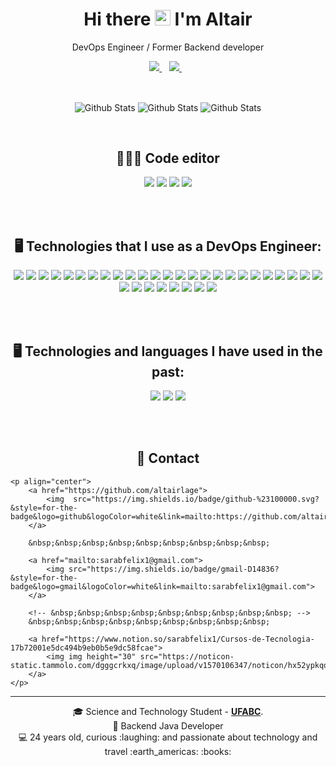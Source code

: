 
<h1 align="center"> Hi there <img src="https://media.giphy.com/media/hvRJCLFzcasrR4ia7z/giphy.gif" width="25px" > I'm Altair</h1>

<p align='center'>
    DevOps Engineer / Former Backend developer
</p>



<p align='center'>
  
  <a href="https://www.linkedin.com/in/altair-campos-lage-filho/">
    <img src="https://img.shields.io/badge/linkedin-%230077B5.svg?&style=for-the-badge&logo=linkedin&logoColor=white" />
  </a>&nbsp;&nbsp;
  <a href="https://www.instagram.com/altairlage">
    <img src="https://img.shields.io/badge/instagram-%23E4405F.svg?&style=for-the-badge&logo=instagram&logoColor=white" />        
  </a>&nbsp;&nbsp;
</p>

<br/>

<p align='center'>
    <img align="center" src="https://github-readme-stats.vercel.app/api?username=altairlage&count_private=true&&theme=dark&show_icons=true&hide_border=false&include_all_commits=true" alt="Github Stats" />
    <img align="center" src="https://github-readme-stats.vercel.app/api/top-langs/?username=altairlage&theme=dark&hide_border=false&include_all_commits=true&count_private=true&layout=compact" alt="Github Stats" />
    <img align="center" src="https://github-readme-streak-stats.herokuapp.com/?user=altairlage&theme=dark&hide_border=false" alt="Github Stats" />
</p>

<br/>

<!-- <p align='center'>
   <img align="center" src="https://github-readme-stats.vercel.app/api?username=altairlage&count_private=true&&theme=dark&show_icons=true&hide_border=true" />
</p> -->

<h2 align='center'>👩🏻‍💻 Code editor</h2>
<p align='center'>
    <img src="https://img.shields.io/badge/Eclipse-FE7A16.svg?style=for-the-badge&logo=Eclipse&logoColor=white"/>
    <img src="https://img.shields.io/badge/IntelliJIDEA-000000.svg?style=for-the-badge&logo=intellij-idea&logoColor=white"/>
    <img src="https://img.shields.io/badge/pycharm-143?style=for-the-badge&logo=pycharm&logoColor=black&color=black&labelColor=green"/>
    <img src="https://img.shields.io/badge/Visual%20Studio%20Code-0078d7.svg?style=for-the-badge&logo=visual-studio-code&logoColor=white"/>
</p>

<br/><br/>

<h2 align='center'>🖥 Technologies that I use as a DevOps Engineer:</h2>
<p align='center'>
    <img src="https://img.shields.io/badge/Amazon%20Web%20Services-232F3E?logo=amazonwebservices&logoColor=fff&style=for-the-badge"/>
    <img src="https://img.shields.io/badge/azure-%230072C6.svg?style=for-the-badge&logo=microsoftazure&logoColor=white"/>
    <img src="https://img.shields.io/badge/python-3670A0?style=for-the-badge&logo=python&logoColor=ffdd54"/>
    <img src="https://img.shields.io/badge/Terraform-844FBA?logo=terraform&logoColor=fff&style=for-the-badge"/>
    <img src="https://img.shields.io/badge/jenkins-%232C5263.svg?style=for-the-badge&logo=jenkins&logoColor=white"/>
    <img src="https://img.shields.io/badge/docker-%230db7ed.svg?style=for-the-badge&logo=docker&logoColor=white"/>
    <img src="https://img.shields.io/badge/Apache%20Groovy-4298B8.svg?style=for-the-badge&logo=Apache+Groovy&logoColor=white"/>
    <img src="https://img.shields.io/badge/java-%23ED8B00.svg?style=for-the-badge&logo=openjdk&logoColor=white"/>
    <img src="https://img.shields.io/badge/ansible-%231A1918.svg?style=for-the-badge&logo=ansible&logoColor=white"/>
    <img src="https://img.shields.io/badge/Semaphore-19A974?logo=ansible&logoColor=fff&style=for-the-badge"/>
    <img src="https://img.shields.io/badge/markdown-%23000000.svg?style=for-the-badge&logo=markdown&logoColor=white"/>
    <img src="https://img.shields.io/badge/PowerShell-%235391FE.svg?style=for-the-badge&logo=powershell&logoColor=white"/>
    <img src="https://img.shields.io/badge/bash_script-%23121011.svg?style=for-the-badge&logo=gnu-bash&logoColor=white"/>
    <img src="https://img.shields.io/badge/yaml-%23ffffff.svg?style=for-the-badge&logo=yaml&logoColor=151515"/>
    <img src="https://img.shields.io/badge/Linux-FCC624?style=for-the-badge&logo=linux&logoColor=black"/>
    <img src="https://img.shields.io/badge/mac%20os-000000?style=for-the-badge&logo=macos&logoColor=F0F0F0"/>
    <img src="https://img.shields.io/badge/-ElasticSearch-005571?style=for-the-badge&logo=elasticsearch"/>
    <img src="https://img.shields.io/badge/Gradle-02303A.svg?style=for-the-badge&logo=Gradle&logoColor=white"/>
    <img src="https://img.shields.io/badge/grafana-%23F46800.svg?style=for-the-badge&logo=grafana&logoColor=white"/>
    <img src="https://img.shields.io/badge/kubernetes-%23326ce5.svg?style=for-the-badge&logo=kubernetes&logoColor=white"/>
    <img src="https://img.shields.io/badge/Postman-FF6C37?style=for-the-badge&logo=postman&logoColor=white"/>
    <img src="https://img.shields.io/badge/SonarQube-black?style=for-the-badge&logo=sonarqube&logoColor=4E9BCD"/>
    <img src="https://img.shields.io/badge/pypi-%23ececec.svg?style=for-the-badge&logo=pypi&logoColor=1f73b7"/>
    <img src="https://img.shields.io/badge/jira-%230A0FFF.svg?style=for-the-badge&logo=jira&logoColor=white"/>
    <img src="https://img.shields.io/badge/Confluence-172B4D.svg?style=for-the-badge&logo=Confluence&logoColor=white"/>
    <img src="https://img.shields.io/badge/apache%20tomcat-%23F8DC75.svg?style=for-the-badge&logo=apache-tomcat&logoColor=black"/>
    <img src="https://img.shields.io/badge/git-%23F05033.svg?style=for-the-badge&logo=git&logoColor=white"/>
    <img src="https://img.shields.io/badge/mercurial-999999.svg?style=for-the-badge&logo=mercurial&logoColor=white"/>
    <img src="https://img.shields.io/badge/Swift-FA7343?style=for-the-badge&logo=swift&logoColor=white" /> 
    <img src="https://img.shields.io/badge/Kotlin-0095D5?&style=for-the-badge&logo=kotlin&logoColor=white" />
    <img src="https://img.shields.io/badge/MySQL-00000F?style=for-the-badge&logo=mysql&logoColor=white"/>
    <img src="https://img.shields.io/badge/PostgreSQL-000?style=for-the-badge&logo=postgresql"/>
    <img src="https://img.shields.io/badge/MariaDB-003545?style=for-the-badge&logo=mariadb&logoColor=white"/>
    <!-- 
    <img src=""/>
    <img src=""/>
    <img src=""/>
    <img src=""/>
    <img src=""/>
    <img src=""/>
    <img src=""/>
    <img src=""/>
    <img src=""/>
    <img src=""/>
    <img src=""/>
    <img src=""/>
    <img src=""/>
    <img src=""/>
    <img src=""/>
    <img src=""/>
    <img src=""/>
    <img src=""/>
    <img src=""/>
    <img src=""/>
    <img src=""/>
    <img src=""/>
    <img src=""/>
     -->
</p>

<br/><br/>

<h2 align='center'>🖥 Technologies and languages I have used in the past:</h2>
<p align='center'>
    <img src="https://img.shields.io/badge/C%23-239120?style=for-the-badge&logo=c-sharp&logoColor=white"/>
    <img src="https://img.shields.io/badge/C++-00599C.svg?style=for-the-badge&logo=C++&logoColor=white"/>
    <img src="https://img.shields.io/badge/C++%20Builder-E62431.svg?style=for-the-badge&logo=C++-Builder&logoColor=white"/>
    <!-- 
    <img src=""/>
    <img src=""/>
    <img src=""/>
    <img src=""/>
    <img src=""/>
    <img src=""/>
    <img src=""/>
    <img src=""/>
    <img src=""/>
    <img src=""/>
    <img src=""/>
    <img src=""/>
    <img src=""/>
    <img src=""/>
    <img src=""/>
    <img src=""/>
    <img src=""/>
    <img src=""/>
    <img src=""/>
    <img src=""/>
    <img src=""/>
    <img src=""/>
    <img src=""/>
     -->
</p>

<br/><br/>

<h2 align="center">📲 Contact </h2>
<p align='center'>

    <p align="center">
        <a href="https://github.com/altairlage">
            <img  src="https://img.shields.io/badge/github-%23100000.svg?&style=for-the-badge&logo=github&logoColor=white&link=mailto:https://github.com/altairlage">
        </a>

        &nbsp;&nbsp;&nbsp;&nbsp;&nbsp;&nbsp;&nbsp;&nbsp;&nbsp;

        <a href="mailto:sarabfelix1@gmail.com">
            <img src="https://img.shields.io/badge/gmail-D14836?&style=for-the-badge&logo=gmail&logoColor=white&link=mailto:sarabfelix1@gmail.com">
        </a>

        <!-- &nbsp;&nbsp;&nbsp;&nbsp;&nbsp;&nbsp;&nbsp;&nbsp;&nbsp; -->
        &nbsp;&nbsp;&nbsp;&nbsp;&nbsp;&nbsp;&nbsp;&nbsp;&nbsp;
        
        <a href="https://www.notion.so/sarabfelix1/Cursos-de-Tecnologia-17b72001e5dc494b9eb0b5e9dc58fcae">
            <img img height="30" src="https://noticon-static.tammolo.com/dgggcrkxq/image/upload/v1570106347/noticon/hx52ypkqqdzjdvd8iaid.svg">
        </a>
    </p>
</p>


  ---
<p align="center">
  🎓 Science and Technology Student - <a href="https://www.ufabc.edu.br/"><b>UFABC</b></a>.
  <br>
  📌 Backend Java Developer
  <br>
  💻 24 years old, curious :laughing: and passionate about technology and travel :earth_americas: :books: 
  <br>
</p>
